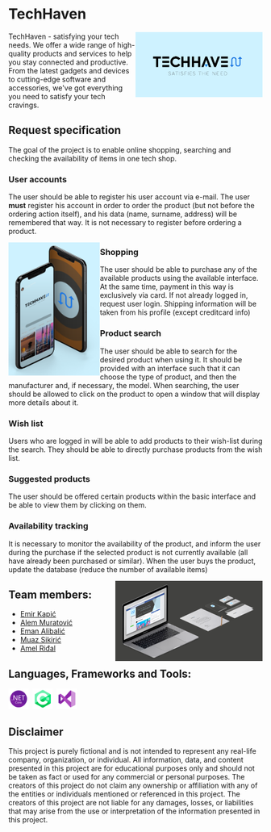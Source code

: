 # TechHaven

 <img src="https://github.com/EmirKapic/TechHaven/blob/master/Company%20Resources/TH.png" width="50%" align="right"/>

TechHaven - satisfying your tech needs. We offer a wide range of high-quality products and services to help you stay connected and productive. From the latest gadgets and devices to cutting-edge software and accessories, we've got everything you need to satisfy your tech cravings.

## Request specification
The goal of the project is to enable online shopping, searching and checking the availability of items in one tech shop.

### User accounts
The user should be able to register his user account via e-mail. The user **must** register his account in order to order the product (but not before the ordering action itself), and his data (name, surname, address) will be remembered that way. It is not necessary to register before ordering a product.

<img src="https://github.com/EmirKapic/TechHaven/blob/master/Company%20Resources/TH2.png" width="36%" align="left"/>


### Shopping
The user should be able to purchase any of the available products using the available interface. At the same time, payment in this way is exclusively via card. If not already logged in, request user login.
Shipping information will be taken from his profile (except creditcard info)

### Product search
The user should be able to search for the desired product when using it. It should be provided with an interface such that it can choose the type of product, and then the manufacturer and, if necessary, the model. When searching, the user should be allowed to click on the product to open a window that will display more details about it.

### Wish list
Users who are logged in will be able to add products to their wish-list during the search. They should be able to directly purchase products from the wish list.

### Suggested products
The user should be offered certain products within the basic interface and be able to view them by clicking on them.


### Availability tracking
It is necessary to monitor the availability of the product, and inform the user during the purchase if the selected product is not currently available (all have already been purchased or similar).
When the user buys the product, update the database (reduce the number of available items)

<img src="https://github.com/EmirKapic/TechHaven/blob/master/Company%20Resources/TH3.png" width="58%" align="right"/>

## Team members:
  * [Emir Kapić](https://github.com/EmirKapic)
  * [Alem Muratović](https://github.com/amuratovic2)
  * [Eman Alibalić](https://github.com/emanmane)
  * [Muaz Sikirić](https://github.com/msikiric1)
  * [Amel Riđal](https://github.com/AM37AM37)

## Languages, Frameworks and Tools:
<img src = 'https://github.com/EmanMane/emanmane/blob/main/Github%20Welcome/icons8-.net-framework.svg' height='40'/>&nbsp;
<img src = 'https://github.com/EmanMane/emanmane/blob/main/Github%20Welcome/icons8-c-sharp-logo-2.svg' height='40'/>&nbsp;
<img src = "https://github.com/EmanMane/emanmane/blob/main/Github%20Welcome/apps/icons8-visual-studio.svg" height="40"/>




## Disclaimer
This project is purely fictional and is not intended to represent any real-life company, organization, or individual. All information, data, and content presented in this project are for educational purposes only and should not be taken as fact or used for any commercial or personal purposes. The creators of this project do not claim any ownership or affiliation with any of the entities or individuals mentioned or referenced in this project. The creators of this project are not liable for any damages, losses, or liabilities that may arise from the use or interpretation of the information presented in this project.
